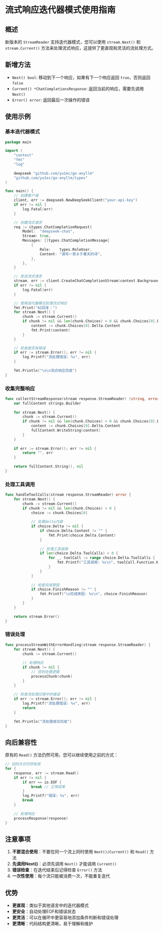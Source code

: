 # 流式响应迭代器模式使用指南

## 概述

新版本的 `StreamReader` 支持迭代器模式，您可以使用 `stream.Next()` 和 `stream.Current()` 方法来处理流式响应，这提供了更直观和灵活的流处理方式。

## 新增方法

- `Next() bool`: 移动到下一个响应，如果有下一个响应返回 `true`，否则返回 `false`
- `Current() *ChatCompletionsResponse`: 返回当前的响应，需要先调用 `Next()`
- `Error() error`: 返回最后一次操作的错误

## 使用示例

### 基本迭代器模式

```go
package main

import (
    "context"
    "fmt"
    "log"
    
    deepseek "github.com/yu1ec/go-anyllm"
    "github.com/yu1ec/go-anyllm/types"
)

func main() {
    // 创建客户端
    client, err := deepseek.NewDeepSeekClient("your-api-key")
    if err != nil {
        log.Fatal(err)
    }

    // 创建流式请求
    req := &types.ChatCompletionRequest{
        Model:  "deepseek-chat",
        Stream: true,
        Messages: []types.ChatCompletionMessage{
            {
                Role:    types.RoleUser,
                Content: "请写一首关于春天的诗",
            },
        },
    }

    // 发送流式请求
    stream, err := client.CreateChatCompletionStream(context.Background(), req)
    if err != nil {
        log.Fatal(err)
    }

    // 使用迭代器模式处理流式响应
    fmt.Print("AI回复：")
    for stream.Next() {
        chunk := stream.Current()
        if chunk != nil && len(chunk.Choices) > 0 && chunk.Choices[0].Delta != nil {
            content := chunk.Choices[0].Delta.Content
            fmt.Print(content)
        }
    }

    // 检查是否有错误
    if err := stream.Error(); err != nil {
        log.Printf("流处理错误: %v", err)
    }
    
    fmt.Println("\n\n流式响应完成")
}
```

### 收集完整响应

```go
func collectStreamResponse(stream response.StreamReader) (string, error) {
    var fullContent strings.Builder
    
    for stream.Next() {
        chunk := stream.Current()
        if chunk != nil && len(chunk.Choices) > 0 && chunk.Choices[0].Delta != nil {
            content := chunk.Choices[0].Delta.Content
            fullContent.WriteString(content)
        }
    }
    
    if err := stream.Error(); err != nil {
        return "", err
    }
    
    return fullContent.String(), nil
}
```

### 处理工具调用

```go
func handleToolCalls(stream response.StreamReader) error {
    for stream.Next() {
        chunk := stream.Current()
        if chunk != nil && len(chunk.Choices) > 0 {
            choice := chunk.Choices[0]
            
            // 处理delta内容
            if choice.Delta != nil {
                if choice.Delta.Content != "" {
                    fmt.Print(choice.Delta.Content)
                }
                
                // 处理工具调用
                if len(choice.Delta.ToolCalls) > 0 {
                    for _, toolCall := range choice.Delta.ToolCalls {
                        fmt.Printf("工具调用: %s\n", toolCall.Function.Name)
                    }
                }
            }
            
            // 检查完成原因
            if choice.FinishReason != "" {
                fmt.Printf("\n完成原因: %s\n", choice.FinishReason)
            }
        }
    }
    
    return stream.Error()
}
```

### 错误处理

```go
func processStreamWithErrorHandling(stream response.StreamReader) {
    for stream.Next() {
        chunk := stream.Current()
        
        // 处理响应
        if chunk != nil {
            // 您的处理逻辑
            processChunk(chunk)
        }
    }
    
    // 检查流处理过程中的错误
    if err := stream.Error(); err != nil {
        log.Printf("流处理错误: %v", err)
        return
    }
    
    fmt.Println("流处理成功完成")
}
```

## 向后兼容性

原有的 `Read()` 方法仍然可用，您可以继续使用之前的方式：

```go
// 旧的方式仍然有效
for {
    response, err := stream.Read()
    if err != nil {
        if err == io.EOF {
            break // 正常结束
        }
        log.Printf("错误: %v", err)
        break
    }
    
    // 处理响应
    processResponse(response)
}
```

## 注意事项

1. **不要混合使用**：不要在同一个流上同时使用 `Next()/Current()` 和 `Read()` 方法
2. **先调用Next()**：必须先调用 `Next()` 才能调用 `Current()`
3. **错误检查**：在迭代结束后记得检查 `Error()` 方法
4. **一次性使用**：每个流只能被消费一次，不能重复迭代

## 优势

- **更直观**：类似于其他语言中的迭代器模式
- **更安全**：自动处理EOF和错误状态
- **更灵活**：可以在循环中更容易地添加条件判断和错误处理
- **更清晰**：代码结构更清晰，易于理解和维护 